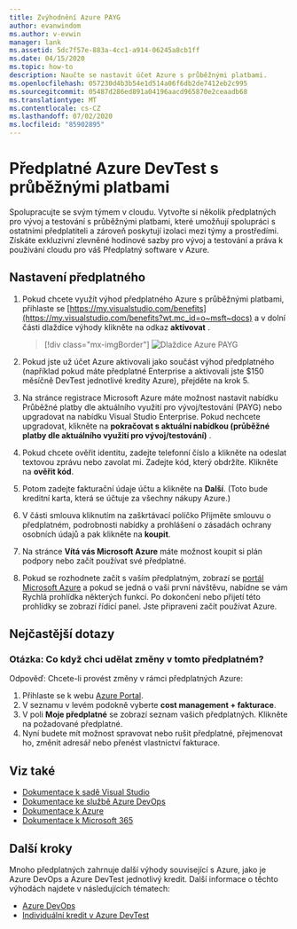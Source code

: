 ```yaml
---
title: Zvýhodnění Azure PAYG
author: evanwindom
ms.author: v-evwin
manager: lank
ms.assetid: 5dc7f57e-883a-4cc1-a914-06245a8cb1ff
ms.date: 04/15/2020
ms.topic: how-to
description: Naučte se nastavit účet Azure s průběžnými platbami.
ms.openlocfilehash: 057230d4b3b54e1d514a06f6db2de7412eb2c995
ms.sourcegitcommit: 05487d286ed891a04196aacd965870e2ceaadb68
ms.translationtype: MT
ms.contentlocale: cs-CZ
ms.lasthandoff: 07/02/2020
ms.locfileid: "85902895"
---
```

# <a name="azure-devtest-pay-as-you-go-subscriptions"></a>Předplatné Azure DevTest s průběžnými platbami
Spolupracujte se svým týmem v cloudu.  Vytvořte si několik předplatných pro vývoj a testování s průběžnými platbami, které umožňují spolupráci s ostatními předplatiteli a zároveň poskytují izolaci mezi týmy a prostředími.  Získáte exkluzivní zlevněné hodinové sazby pro vývoj a testování a práva k používání cloudu pro váš Předplatný software v Azure.

## <a name="set-up-a-subscription"></a>Nastavení předplatného
1. Pokud chcete využít výhod předplatného Azure s průběžnými platbami, přihlaste se [https://my.visualstudio.com/benefits](https://my.visualstudio.com/benefits?wt.mc_id=o~msft~docs) a v dolní části dlaždice výhody klikněte na odkaz **aktivovat** .
   > [!div class="mx-imgBorder"]
   > ![Dlaždice Azure PAYG](_img/vs-azure-payg/vs-azure-payg-tile.png)

2. Pokud jste už účet Azure aktivovali jako součást výhod předplatného (například pokud máte předplatné Enterprise a aktivovali jste $150 měsíčně DevTest jednotlivé kredity Azure), přejděte na krok 5.

3. Na stránce registrace Microsoft Azure máte možnost nastavit nabídku Průběžné platby dle aktuálního využití pro vývoj/testování (PAYG) nebo upgradovat na nabídku Visual Studio Enterprise.  Pokud nechcete upgradovat, klikněte na **pokračovat s aktuální nabídkou (průběžné platby dle aktuálního využití pro vývoj/testování)** .

4. Pokud chcete ověřit identitu, zadejte telefonní číslo a klikněte na odeslat textovou zprávu nebo zavolat mi.  Zadejte kód, který obdržíte.  Klikněte na **ověřit kód**.

5. Potom zadejte fakturační údaje účtu a klikněte na **Další**.  (Toto bude kreditní karta, která se účtuje za všechny nákupy Azure.)

6. V části smlouva kliknutím na zaškrtávací políčko Přijměte smlouvu o předplatném, podrobnosti nabídky a prohlášení o zásadách ochrany osobních údajů a pak klikněte na **koupit**.

7. Na stránce **Vítá vás Microsoft Azure** máte možnost koupit si plán podpory nebo začít používat své předplatné.

8. Pokud se rozhodnete začít s vaším předplatným, zobrazí se [portál Microsoft Azure](https://portal.azure.com) a pokud se jedná o vaši první návštěvu, nabídne se vám Rychlá prohlídka některých funkcí.  Po dokončení nebo přijetí této prohlídky se zobrazí řídicí panel.  Jste připraveni začít používat Azure.

## <a name="frequently-asked-questions"></a>Nejčastější dotazy
### <a name="q--what-if-i-want-to-make-changes-to-this-subscription"></a>Otázka: Co když chci udělat změny v tomto předplatném?
Odpověď: Chcete-li provést změny v rámci předplatných Azure:
1. Přihlaste se k webu [Azure Portal](https://portal.azure.com).
2. V seznamu v levém podokně vyberte **cost management + fakturace**.
3. V poli **Moje předplatné** se zobrazí seznam vašich předplatných. Klikněte na požadované předplatné.
4. Nyní budete mít možnost spravovat nebo rušit předplatné, přejmenovat ho, změnit adresář nebo přenést vlastnictví fakturace.

## <a name="see-also"></a>Viz také
- [Dokumentace k sadě Visual Studio](https://docs.microsoft.com/visualstudio/)
- [Dokumentace ke službě Azure DevOps](https://docs.microsoft.com/azure/devops/)
- [Dokumentace k Azure](https://docs.microsoft.com/azure/)
- [Dokumentace k Microsoft 365](https://docs.microsoft.com/microsoft-365/)

## <a name="next-steps"></a>Další kroky
Mnoho předplatných zahrnuje další výhody související s Azure, jako je Azure DevOps a Azure DevTest jednotlivý kredit.  Další informace o těchto výhodách najdete v následujících tématech:
- [Azure DevOps](vs-azure-devops.md)
- [Individuální kredit v Azure DevTest](vs-azure.md)

